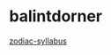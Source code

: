 # balintdorner
[zodiac-syllabus](https://github.com/greenfox-academy/zodiac-syllabus "Zodiac-syllabus")

